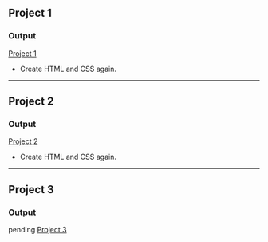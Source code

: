 
## Project 1

### Output

[Project 1](https://clinquant-sprite-f6322f.netlify.app/)

- Create HTML and CSS again.

---

## Project 2

### Output

[Project 2](https://lively-moxie-f8e5be.netlify.app/)

- Create HTML and CSS again.

---

## Project 3

### Output


pending
[Project 3](https://celadon-hotteok-63e8a0.netlify.app/)

